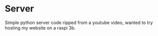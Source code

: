 # Server
Simple python server code ripped from a youtube video, wanted to try hosting my website on a raspi 3b.
